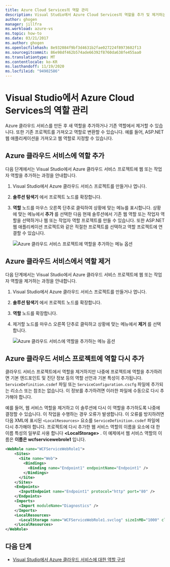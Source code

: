 ```yaml
---
title: Azure Cloud Services의 역할 관리
description: Visual Studio에서 Azure Cloud Services의 역할을 추가 및 제거하는 방법을 알아봅니다.
author: ghogen
manager: jillfra
ms.workload: azure-vs
ms.topic: how-to
ms.date: 03/21/2017
ms.author: ghogen
ms.openlocfilehash: 8e932084f9bf3d4631b2fae027224f8973602f13
ms.sourcegitcommit: 86e98df462b574ade66392f8760da638fe455aa0
ms.translationtype: MT
ms.contentlocale: ko-KR
ms.lasthandoff: 11/19/2020
ms.locfileid: "94902586"
---
```

# <a name="managing-roles-in-azure-cloud-services-with-visual-studio"></a>Visual Studio에서 Azure Cloud Services의 역할 관리
Azure 클라우드 서비스를 만든 후 새 역할을 추가하거나 기존 역할에서 제거할 수 있습니다. 또한 기존 프로젝트를 가져오고 역할로 변환할 수 있습니다. 예를 들어, ASP.NET 웹 애플리케이션을 가져오고 웹 역할로 지정할 수 있습니다.

## <a name="adding-a-role-to-an-azure-cloud-service"></a>Azure 클라우드 서비스에 역할 추가
다음 단계에서는 Visual Studio에서 Azure 클라우드 서비스 프로젝트에 웹 또는 작업자 역할을 추가하는 과정을 안내합니다.

1. Visual Studio에서 Azure 클라우드 서비스 프로젝트를 만들거나 엽니다.

1. **솔루션 탐색기** 에서 프로젝트 노드를 확장합니다.

1. **역할** 노드를 마우스 오른쪽 단추로 클릭하여 상황에 맞는 메뉴를 표시합니다. 상황에 맞는 메뉴에서 **추가** 를 선택한 다음 현재 솔루션에서 기존 웹 역할 또는 작업자 역할을 선택하거나 웹 또는 작업자 역할 프로젝트를 만들 수 있습니다. 또한 ASP.NET 웹 애플리케이션 프로젝트와 같은 적절한 프로젝트를 선택하고 역할 프로젝트에 연결할 수 있습니다.

   ![Azure 클라우드 서비스 프로젝트에 역할을 추가하는 메뉴 옵션](./media/vs-azure-tools-cloud-service-project-managing-roles/add-role.png)

## <a name="removing-a-role-from-an-azure-cloud-service"></a>Azure 클라우드 서비스에서 역할 제거
다음 단계에서는 Visual Studio에서 Azure 클라우드 서비스 프로젝트에 웹 또는 작업자 역할을 제거하는 과정을 안내합니다.

1. Visual Studio에서 Azure 클라우드 서비스 프로젝트를 만들거나 엽니다.

1. **솔루션 탐색기** 에서 프로젝트 노드를 확장합니다.

1. **역할** 노드를 확장합니다.

1. 제거할 노드를 마우스 오른쪽 단추로 클릭하고 상황에 맞는 메뉴에서 **제거** 를 선택합니다.

   ![Azure 클라우드 서비스에 역할을 추가하는 메뉴 옵션](./media/vs-azure-tools-cloud-service-project-managing-roles/remove-role.png)

## <a name="readding-a-role-to-an-azure-cloud-service-project"></a>Azure 클라우드 서비스 프로젝트에 역할 다시 추가
클라우드 서비스 프로젝트에서 역할을 제거하지만 나중에 프로젝트에 역할을 추가하려면 기본 엔드포인트 및 진단 정보 등의 역할 선언과 기본 특성이 추가됩니다. `ServiceDefinition.csdef` 파일 또는 `ServiceConfiguration.cscfg` 파일에 추가되는 리소스 또는 참조는 없습니다. 이 정보를 추가하려면 이러한 파일에 수동으로 다시 추가해야 합니다.

예를 들어, 웹 서비스 역할을 제거하고 이 솔루션에 다시 이 역할을 추가하도록 나중에 결정할 수 있습니다. 이 작업을 수행하는 경우 오류가 발생합니다. 이 오류를 방지하려면 다음 XML에 표시된 `<LocalResources>` 요소를 `ServiceDefinition.csdef` 파일에 다시 추가해야 합니다. 프로젝트에 다시 추가한 웹 서비스 역할의 이름을 요소에 대 한 이름 특성의 일부로 사용 합니다 **\<LocalStorage>** . 이 예제에서 웹 서비스 역할의 이름은 **이름은 wcfservicewebrole1** 입니다.

```xml
<WebRole name="WCFServiceWebRole1">
    <Sites>
      <Site name="Web">
        <Bindings>
          <Binding name="Endpoint1" endpointName="Endpoint1" />
        </Bindings>
      </Site>
    </Sites>
    <Endpoints>
      <InputEndpoint name="Endpoint1" protocol="http" port="80" />
    </Endpoints>
    <Imports>
      <Import moduleName="Diagnostics" />
    </Imports>
    <LocalResources>
      <LocalStorage name="WCFServiceWebRole1.svclog" sizeInMB="1000" cleanOnRoleRecycle="false" />
    </LocalResources>
</WebRole>
```

## <a name="next-steps"></a>다음 단계
- [Visual Studio에서 Azure 클라우드 서비스에 대한 역할 구성](vs-azure-tools-configure-roles-for-cloud-service.md)
